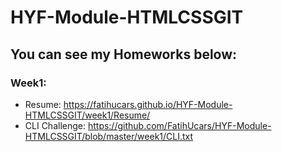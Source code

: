 # HYF-Module-HTMLCSSGIT

## You can see my Homeworks below:
### Week1: 
- Resume: https://fatihucars.github.io/HYF-Module-HTMLCSSGIT/week1/Resume/
- CLI Challenge: https://github.com/FatihUcars/HYF-Module-HTMLCSSGIT/blob/master/week1/CLI.txt
